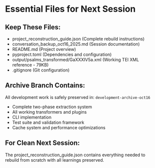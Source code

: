 # Essential Files for Next Session

## Keep These Files:
- project_reconstruction_guide.json (Complete rebuild instructions)
- conversation_backup_oct16_2025.md (Session documentation)
- README.md (Project overview)
- pyproject.toml (Dependencies and configuration)
- output/psalms_transformed/GaXXXIV5a.xml (Working TEI XML reference - 79KB)
- .gitignore (Git configuration)

## Archive Branch Contains:
All development work is safely preserved in: `development-archive-oct16`
- Complete two-phase extraction system
- All working transformers and plugins  
- CLI implementation
- Test suite and validation framework
- Cache system and performance optimizations

## For Clean Next Session:
The project_reconstruction_guide.json contains everything needed to rebuild from scratch with all learnings preserved.